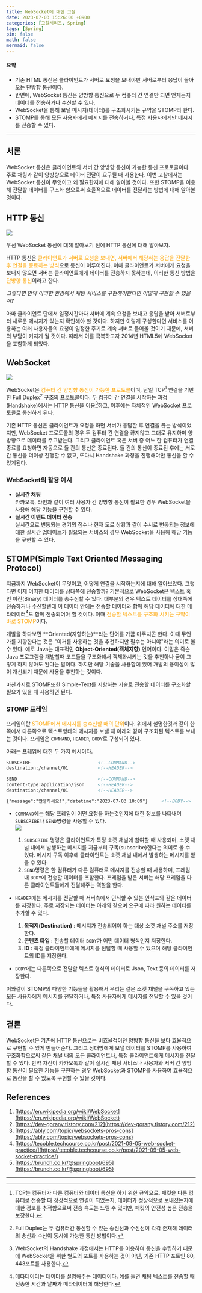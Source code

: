 ```yaml
---
title: WebSocket에 대한 고찰
date: 2023-07-03 15:26:00 +0900
categories: [고찰시리즈, Spring]
tags: [Spring]
pin: false
math: false
mermaid: false
---
```


<style>s{text-decoration:none; color: orange;} header{font-family: Lato,'Microsoft Yahei',sans-serif; color: #cccccc; font-weight: bold; font-size: 1.5rem;}</style>

#### 요약
* 기존 HTML 통신은 클라이언트가 서버로 요청을 보내야만 서버로부터 응답이 돌아오는 단방향 통신이다.
* 반면에, WebSocket 통신은 양방향 통신으로 두 컴퓨터 간 연결만 되면 언제든지 데이터를 전송하거나 수신할 수 있다.
* WebSocket을 통해 보낼 메시지(데이터)를 구조화시키는 규약을 STOMP라 한다.
* STOMP를 통해 모든 사용자에게 메시지를 전송하거나, 특정 사용자에게만 메시지를 전송할 수 있다.

---

## 서론
WebSocket 통신은 클라이언트와 서버 간 양방향 통신이 가능한 통신 프로토콜이다. 주로 채팅과 같이 양방향으로 데이터 전달이 요구될 때 사용한다. 이번 고찰에서는 WebSocket 통신이 무엇이고 왜 필요한지에 대해 알아볼 것이다. 또한 STOMP을 이용해 전달할 데이터를 구조화 함으로써 효율적으로 데이터를 전달하는 방법에 대해 알아볼 것이다.

## HTTP 통신
![](/imgs/2023-07-03/http-flow.png)

우선 WebSocket 통신에 대해 알아보기 전에 HTTP 통신에 대해 알아보자.


HTTP 통신은 <s>클라이언트가 서버로 요청을 보내면, 서버에서 해당하는 응답을 전달한 후 연결을 종료하는 방식</s>으로 통신이 이루어진다. 이때 클라이언트가 서버에게 요청을 보내지 않으면 서버는 클라이언트에게 데이터를 전송하지 못하는데, 이러한 통신 방법을 <s>단방향 통신</s>이라고 한다.

_그렇다면 만약 이러한 환경에서 채팅 서비스를 구현해야한다면 어떻게 구현할 수 있을까?_

아마 클라이언트 단에서 일정시간마다 서버에 계속 요청을 보내고 응답을 받아 서버로부터 새로운 메시지가 있는지 확인해야 할 것이다. 하지만 이렇게 구성한다면 서비스를 이용하는 여러 사용자들의 요청이 일정한 주기로 계속 서버로 들어올 것이기 때문에, 서버의 부담이 커지게 될 것이다. 따라서 이를 극복하고자 2014년 HTML5에 WebSocket을 포함하게 되었다.


## WebSocket
![](/imgs/2023-07-03/websocket-flow.png)

WebSocket은 <s>컴퓨터 간 양방향 통신이 가능한 프로토콜</s>이며, 단일 TCP[^fn-tcp] 연결을 기반한 Full Duplex[^fn-full-duplex] 구조의 프로토콜이다. 두 컴퓨터 간 연결을 시작하는 과정(Handshake)에서는 HTTP 통신을 이용[^fn-advantage-using-http]하고, 이후에는 자체적인 WebSocket 프로토콜로 통신하게 된다.

기존 HTTP 통신은 클라이언트가 요청을 하면 서버가 응답한 후 연결을 끊는 방식이었지만, WebSocket 프로토콜의 경우 두 컴퓨터 간 연결을 끊지않고 그대로 유지하며 양방향으로 데이터를 주고받는다. 그리고 클라이언트 혹은 서버 중 어느 한 컴퓨터가 연결 종료를 요청하면 자동으로 둘 간의 통신은 종료된다. 둘 간의 통신이 종료된 후에는 서로 간 통신을 더이상 진행할 수 없고, 또다시 Handshake 과정을 진행해야만 통신을 할 수 있게된다.

### WebSocket의 활용 예시
* **실시간 채팅**<br>카카오톡, 라인과 같이 여러 사용자 간 양방향 통신이 필요한 경우 WebSocket을 사용해 해당 기능을 구현할 수 있다.
* **실시간 이벤트 데이터 전송**<br>실시간으로 변동되는 경기의 점수나 현재 도로 상황과 같이 수시로 변동되는 정보에 대한 실시간 업데이트가 필요되는 서비스의 경우 WebSocket을 사용해 해당 기능을 구현할 수 있다.

## STOMP(Simple Text Oriented Messaging Protocol)
지금까지 WebSocket이 무엇이고, 어떻게 연결을 시작하는지에 대해 알아보았다. 그렇다면 이제 어떠한 데이터를 상대쪽에 전송할까? 기본적으로 WebSocket은 텍스트 혹인 이진(Binary) 데이터를 송수신할 수 있다. 대부분의 경우 텍스트 데이터를 상대쪽에 전송하거나 수신할텐데 이 데이터 안에는 전송할 데이터와 함께 해당 데이터에 대한 메타데이터[^fn-meta-data]도 함께 전송되어야 할 것이다. 이때 <s>전송할 텍스트를 구조화 시키는 규약이 바로 STOMP</s>이다.

개발을 하다보면 **Oriented(지향하는)**라는 단어를 가끔 마주치곤 한다. 이때 무언가를 지향한다는 것은 "이거를 사용하는 것을 추천하지만 필수는 아니야"라는 의미로 볼 수 있다. 예로 Java는 대표적인 **Object-Oriented(객체지향)** 언어이다. 이말은 즉슨 Java 프로그램을 개발할때 코드들을 구조화해서 객체화시키는 것을 추천하나 굳이 그렇게 하지 않아도 된다는 말이다. 하지만 해당 기술을 사용함에 있어 개발의 용이성이 많이 개선되기 때문에 사용을 추천하는 것이다.

마찬가지로 STOMP또한 Simple-Text를 지향하는 기술로 전송할 데이터를 구조화할 필요가 있을 때 사용하면 된다.

### STOMP 프레임
프레임이란 <s>STOMP에서 메시지를 송수신할 때의 단위</s>이다. 위에서 설명한것과 같이 한쪽에서 다른쪽으로 텍스트형태의 메시지를 보낼 때 아래와 같이 구조화된 텍스트를 보내는 것이다. 프레임은 `COMMAND`, `HEADER`, `BODY`로 구성되어 있다.

아래는 프레임에 대한 두 가지 예시이다.
```html
SUBSCRIBE                         <!--COMMAND-->
destination:/channel/01           <!--HEADER-->
```
```html
SEND                              <!--COMMAND-->
content-type:application/json     <!--HEADER-->
destination:/channel/01           <!--HEADER-->

{"message":"안녕하세요!","datetime":"2023-07-03 10:09"}     <!--BODY-->
```

* `COMMAND`에는 해당 프레임이 어떤 요청을 하는것인지에 대한 정보를 나타내며 `SUBSCRIBE`나 `SEND`명령을 사용할 수 있다.<br>
![](/imgs/2023-07-03/send-and-receive.png)
  1. `SUBSCRIBE` 명령은 클라이언트가 특정 소켓 채널에 참여할 때 사용되며, 소켓 채널 내에서 발생하는 메시지를 지금부터 구독(subscribe)한다는 의미로 볼 수 있다. 메시지 구독 이후에 클라이언트는 소켓 채널 내에서 발생하는 메시지를 받을 수 있다.
  2. `SEND`명령은 한 컴퓨터가 다른 컴퓨터로 메시지를 전송할 때 사용하며, 프레임 내 `BODY`에 전송할 데이터를 포함한다. 프레임을 받은 서버는 해당 프레임을 다른 클라이언트들에게 전달해주는 역할을 한다.

* `HEADER`에는 메시지를 전달할 때 서버측에서 인식할 수 있는 인식표와 같은 데이터를 저장한다. 주로 저장되는 데이터는 아래와 같으며 요구에 따라 원하는 데이터를 추가할 수 있다.
  1. **목적지(Destination)** : 메시지가 전송되어야 하는 대상 소켓 채널 주소를 저장한다.
  2. **콘텐츠 타입** : 전송할 데이터 `BODY`가 어떤 데이터 형식인지 저장한다.
  3. **ID** : 특정 클라이언트에게 메시지를 전달할 때 사용할 수 있으며 해당 클라이언트의 ID를 저장한다.

* `BODY`에는 다른쪽으로 전달할 텍스트 형식의 데이터로 Json, Text 등의 데이터를 저장한다.

이와같이 STOMP의 다양한 기능들을 활용해서 우리는 같은 소켓 채널을 구독하고 있는 모든 사용자에게 메시지를 전달하거나, 특정 사용자에게 메시지를 전달할 수 있을 것이다.

## 결론
WebSocket은 기존에 HTTP 통신으로는 비효율적이던 양방향 통신을 보다 효율적으로 구현할 수 있게 만들어준다. 그리고 상대방에게 보낼 데이터를 STOMP를 사용하여 구조화함으로써 같은 채널 내의 모든 클라이언트나, 특정 클라이언트에게 메시지를 전달할 수 있다. 만약 자신이 카카오톡과 같이 실시간 채팅 서비스나 사용자와 서버 간 양방향 통신이 필요한 기능을 구현하는 경우 WebSocket과 STOMP를 사용하여 효율적으로 통신을 할 수 있도록 구현할 수 있을 것이다.


## References
1. [https://en.wikipedia.org/wiki/WebSocket](https://en.wikipedia.org/wiki/WebSocket)
2. [https://dev-gorany.tistory.com/212](https://dev-gorany.tistory.com/212)
3. [https://ably.com/topic/websockets-pros-cons](https://ably.com/topic/websockets-pros-cons)
4. [https://tecoble.techcourse.co.kr/post/2021-09-05-web-socket-practice/](https://tecoble.techcourse.co.kr/post/2021-09-05-web-socket-practice/)
5. [https://brunch.co.kr/@springboot/695](https://brunch.co.kr/@springboot/695)

---
[^fn-tcp]: TCP는 컴퓨터가 다른 컴퓨터와 데이터 통신을 하기 위한 규악으로, 패킷을 다른 컴퓨터로 전송할 때 정상적으로 연결이 되었는지, 데이터가 정상적으로 보내졌는지에 대한 정보를 추적함으로써 전송 속도는 느릴 수 있지만, 패킷의 안전성 높은 전송을 보장한다.
[^fn-full-duplex]: Full Duplex는 두 컴퓨터간 통신할 수 있는 송신선과 수신선이 각각 존재해 데이터의 송신과 수신이 동시에 가능한 통신 방법이다.
[^fn-advantage-using-http]: WebSocket의 Handshake 과정에서는 HTTP를 이용하여 통신을 수립하기 때문에 WebSocket을 위한 별도의 포트를 사용하는 것이 아닌, 기존 HTTP 포트인 80, 443포트를 사용한다.
[^fn-meta-data]: 메타데이터는 데이터를 설명해주는 데이터이다. 예를 들면 채팅 텍스트를 전송할 때 전송한 시간과 날짜가 메타데이터에 해당한다.